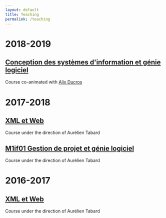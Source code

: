```yaml
---
layout: default
title: Teaching
permalink: /teaching
---
```

# 2018-2019

## [Conception des systèmes d'information et génie logiciel](https://valentin.lachand.net/teaching/2019/cci-uml-2018)
Course co-animated with [Alix Ducros](https://krlx.fr)

# 2017-2018

## [XML et Web](http://tabard.fr/cours/2018/xmlweb)
Course under the direction of Aurélien Tabard

## [M1if01 Gestion de projet et génie logiciel](http://tabard.fr/cours/2017/mif01/)
Course under the direction of Aurélien Tabard

# 2016-2017

## [XML et Web](http://tabard.fr/cours/2018/xmlweb)
Course under the direction of Aurélien Tabard
